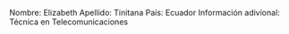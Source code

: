Nombre: Elizabeth
Apellido: Tinitana
País: Ecuador
Información adivional: Técnica en Telecomunicaciones